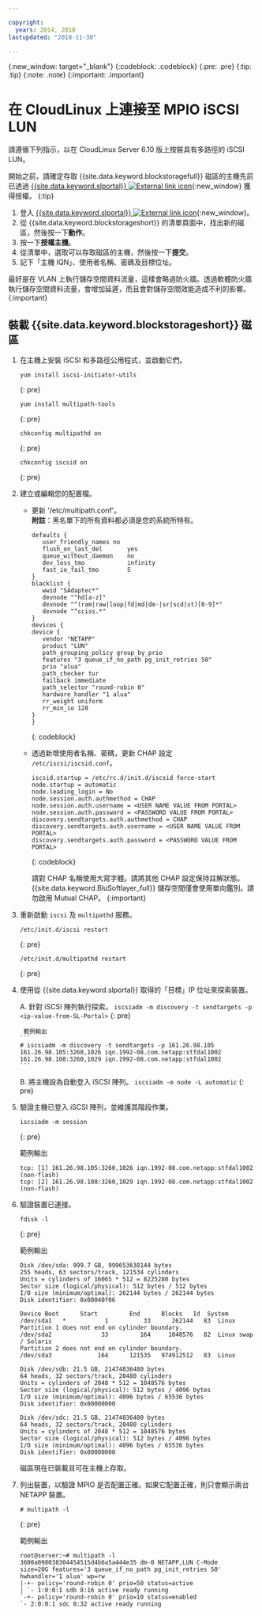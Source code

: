 ```yaml
---

copyright:
  years: 2014, 2018
lastupdated: "2018-11-30"

---
```

{:new_window: target="_blank"}
{:codeblock: .codeblock}
{:pre: .pre}
{:tip: .tip}
{:note: .note}
{:important: .important}

# 在 CloudLinux 上連接至 MPIO iSCSI LUN

請遵循下列指示，以在 CloudLinux Server 6.10 版上按裝具有多路徑的 iSCSI LUN。

開始之前，請確定存取 {{site.data.keyword.blockstoragefull}} 磁區的主機先前已透過 [{{site.data.keyword.slportal}} ![External link icon](../../icons/launch-glyph.svg "External link icon")](https://control.softlayer.com/){:new_window} 獲得授權。
{:tip}

1. 登入 [{{site.data.keyword.slportal}} ![External link icon](../../icons/launch-glyph.svg "External link icon")](https://control.softlayer.com/){:new_window}。
2. 從 {{site.data.keyword.blockstorageshort}} 的清單頁面中，找出新的磁區，然後按一下**動作**。
3. 按一下**授權主機**。
4. 從清單中，選取可以存取磁區的主機，然後按一下**提交**。
5. 記下「主機 IQN」、使用者名稱、密碼及目標位址。

最好是在 VLAN 上執行儲存空間資料流量，這樣會略過防火牆。透過軟體防火牆執行儲存空間資料流量，會增加延遲，而且會對儲存空間效能造成不利的影響。
{:important}

## 裝載 {{site.data.keyword.blockstorageshort}} 磁區

1. 在主機上安裝 iSCSI 和多路徑公用程式，並啟動它們。
   ```
   yum install iscsi-initiator-utils
   ```
   {: pre}

   ```
   yum install multipath-tools
   ```
   {: pre}

   ```
   chkconfig multipathd on
   ```
   {: pre}

   ```
   chkconfig iscsid on
   ```
   {: pre}

2. 建立或編輯您的配置檔。
   - 更新 '/etc/multipath.conf'。<br/>**附註**：黑名單下的所有資料都必須是您的系統所特有。
     ```
     defaults {
        user_friendly_names no
        flush_on_last_del       yes
        queue_without_daemon    no
        dev_loss_tmo            infinity
        fast_io_fail_tmo        5
     }
     blacklist {
        wwid "SAdaptec*"
        devnode "^hd[a-z]"
        devnode "^(ram|raw|loop|fd|md|dm-|sr|scd|st)[0-9]*"
        devnode "^cciss.*"
     }
     devices {
     device {
        vendor "NETAPP"
        product "LUN"
        path_grouping_policy group_by_prio
        features "3 queue_if_no_path pg_init_retries 50"
        prio "alua"
        path_checker tur
        failback immediate
        path_selector "round-robin 0"
        hardware_handler "1 alua"
        rr_weight uniform
        rr_min_io 128
     }
     }
     ```
     {: codeblock}

   - 透過新增使用者名稱、密碼，更新 CHAP 設定 `/etc/iscsi/iscsid.conf`。

     ```
     iscsid.startup = /etc/rc.d/init.d/iscsid force-start
     node.startup = automatic
     node.leading_login = No
     node.session.auth.authmethod = CHAP
     node.session.auth.username = <USER NAME VALUE FROM PORTAL>
     node.session.auth.password = <PASSWORD VALUE FROM PORTAL>
     discovery.sendtargets.auth.authmethod = CHAP
     discovery.sendtargets.auth.username = <USER NAME VALUE FROM PORTAL>
     discovery.sendtargets.auth.password = <PASSWORD VALUE FROM PORTAL>
     ```
     {: codeblock}

     請對 CHAP 名稱使用大寫字體。請將其他 CHAP 設定保持註解狀態。{{site.data.keyword.BluSoftlayer_full}} 儲存空間僅會使用單向鑑別。請勿啟用 Mutual CHAP。
     {:important}


3. 重新啟動 `iscsi` 及 `multipathd` 服務。
   ```
   /etc/init.d/iscsi restart   
   ```
   {: pre}

   ```
   /etc/init.d/multipathd restart   
   ```
   {: pre}

4. 使用從 {{site.data.keyword.slportal}} 取得的「目標」IP 位址來探索裝置。

     A. 針對 iSCSI 陣列執行探索。
       ```
       iscsiadm -m discovery -t sendtargets -p <ip-value-from-SL-Portal>
       ```
       {: pre}

        範例輸出
       ```
       # iscsiadm -m discovery -t sendtargets -p 161.26.98.105
       161.26.98.105:3260,1026 iqn.1992-08.com.netapp:stfdal1002
       161.26.98.108:3260,1029 iqn.1992-08.com.netapp:stfdal1002
       ```

     B. 將主機設為自動登入 iSCSI 陣列。
       ```
       iscsiadm -m node -L automatic
       ```
       {: pre}

5. 驗證主機已登入 iSCSI 陣列，並維護其階段作業。
   ```
   iscsiadm -m session
   ```
   {: pre}

   範例輸出
   ```
   tcp: [1] 161.26.98.105:3260,1026 iqn.1992-08.com.netapp:stfdal1002 (non-flash)
   tcp: [2] 161.26.98.108:3260,1029 iqn.1992-08.com.netapp:stfdal1002 (non-flash)
   ```


6. 驗證裝置已連接。
   ```
   fdisk -l
   ```
   {: pre}

   範例輸出
   ```
   Disk /dev/sda: 999.7 GB, 999653638144 bytes
   255 heads, 63 sectors/track, 121534 cylinders
   Units = cylinders of 16065 * 512 = 8225280 bytes
   Sector size (logical/physical): 512 bytes / 512 bytes
   I/O size (minimum/optimal): 262144 bytes / 262144 bytes
   Disk identifier: 0x00040f06

   Device Boot      Start         End      Blocks   Id  System
   /dev/sda1   *           1          33      262144   83  Linux
   Partition 1 does not end on cylinder boundary.
   /dev/sda2              33         164     1048576   82  Linux swap / Solaris
   Partition 2 does not end on cylinder boundary.
   /dev/sda3             164      121535   974912512   83  Linux

   Disk /dev/sdb: 21.5 GB, 21474836480 bytes
   64 heads, 32 sectors/track, 20480 cylinders
   Units = cylinders of 2048 * 512 = 1048576 bytes
   Sector size (logical/physical): 512 bytes / 4096 bytes
   I/O size (minimum/optimal): 4096 bytes / 65536 bytes
   Disk identifier: 0x00000000

   Disk /dev/sdc: 21.5 GB, 21474836480 bytes
   64 heads, 32 sectors/track, 20480 cylinders
   Units = cylinders of 2048 * 512 = 1048576 bytes
   Sector size (logical/physical): 512 bytes / 4096 bytes
   I/O size (minimum/optimal): 4096 bytes / 65536 bytes
   Disk identifier: 0x00000000
   ```

   磁區現在已裝載且可在主機上存取。

7. 列出裝置，以驗證 MPIO 是否配置正確。如果它配置正確，則只會顯示兩台 NETAPP 裝置。

   ```
   # multipath -l
   ```
   {: pre}

   範例輸出
   ```
   root@server:~# multipath -l
   3600a098038304454515d4b6a5a444e35 dm-0 NETAPP,LUN C-Mode
   size=20G features='3 queue_if_no_path pg_init_retries 50' hwhandler='1 alua' wp=rw
   |-+- policy='round-robin 0' prio=50 status=active
   | `- 1:0:0:1 sdb 8:16 active ready running
   `-+- policy='round-robin 0' prio=10 status=enabled
   `- 2:0:0:1 sdc 8:32 active ready running
   ```
